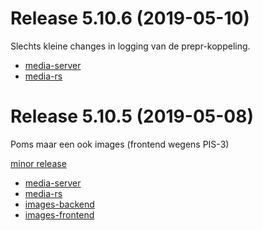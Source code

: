 # Release 5.10.6 (2019-05-10)

Slechts kleine changes in logging van de prepr-koppeling. 

 - [media-server](http://nexus.vpro.nl/content/groups/public/nl/vpro/media/media-server/5.10.6/media-server-5.10.6.war)
 - [media-rs](http://nexus.vpro.nl/content/groups/public/nl/vpro/media/media-rs/5.10.6/media-rs-5.10.6.war)

# Release 5.10.5 (2019-05-08)

Poms maar een ook images (frontend wegens PIS-3)

<a href="https://jira.vpro.nl/issues/?jql=(project%20%3D%20MSE%20AND%20fixVersion%20%3D%20REL-5.10.5)%20or%20(project%20%3D%20PIS%20and%20(fixVersion%20%3DREL-5.10.1%20or%20fixVersion%20%3D%20REL-5.10.0))">minor release</a>

 - [media-server](http://nexus.vpro.nl/content/groups/public/nl/vpro/media/media-server/5.10.5/media-server-5.10.5.war)
 - [media-rs](http://nexus.vpro.nl/content/groups/public/nl/vpro/media/media-rs/5.10.5/media-rs-5.10.5.war)
 - [images-backend](http://nexus.vpro.nl/content/groups/public/nl/vpro/image/image-server/5.10.1/image-server-5.10.1.war)
 - [images-frontend](http://nexus.vpro.nl/content/groups/public/nl/vpro/image/image-server-frontend/5.10.1/image-server-frontend-5.10.1.war)


